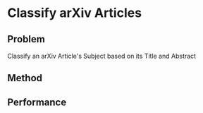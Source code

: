 # Classify arXiv Articles
## Problem 
Classify an arXiv Article's Subject based on its Title and Abstract

## Method

## Performance
